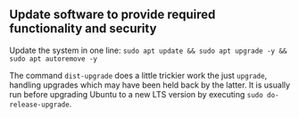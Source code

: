 ## Update software to provide required functionality and security

Update the system in one line: `sudo apt update && sudo apt upgrade -y && sudo apt autoremove -y`

The command `dist-upgrade` does a little trickier work the just `upgrade`, handling upgrades which may have been held back by the latter. It is usually run before upgrading Ubuntu to a new LTS version by executing `sudo do-release-upgrade`.